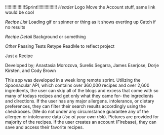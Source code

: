!!!!!!!!!!!!!!!!Sprint!!!!!!!!!!!!!!!!
*Header*
Logo
Move the Account stuff, same link would be cool

*Recipe List*
Loading gif or spinner or thing as it shows everting up
Catch if no results

*Recipe Detail*
Background or something

*Other*
Passing Tests
Retype ReadMe to reflect project


Just a Recipe

Developed by; Anastasia Morozova, Surelis Segarra, James Eserjose, Dorje Kirsten, and Cody Brown

This app was developed in a week long remote sprint. Utilizing the Spoonacular API, which contains over 360,000 recipes and over 2,600 ingredients, the user can skip all of the blogs and excess that come with so many of todays recipes and get only what they came for- the ingredients and directions. If the user has any major allergens. intolerance, or dietary preferences, they can filter their search results accordingly using the checkboxes. 
(We do not under any circumstance guarantee any of the allergen or intolerance data *Use at your own risk*). Pictures are provided for majority of the recipes. If the user creates an account (Firebase), they can save and access their favorite recipes.


 

